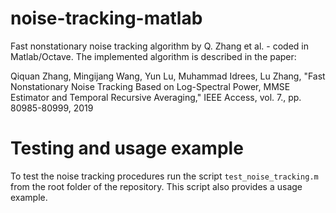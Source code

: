 # noise-tracking-matlab
Fast nonstationary noise tracking algorithm by Q. Zhang et al. - coded in Matlab/Octave. The implemented algorithm is described in the paper:

Qiquan Zhang, Mingijang Wang, Yun Lu, Muhammad Idrees, Lu Zhang, "Fast Nonstationary Noise Tracking Based on Log-Spectral Power, MMSE Estimator and Temporal Recursive Averaging," IEEE Access, vol. 7., pp. 80985-80999, 2019

# Testing and usage example
To test the noise tracking procedures run the script `test_noise_tracking.m` from the root folder of the repository. This script also provides a usage example.

